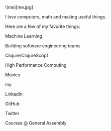 
!(me)[me.jpg]


I love computers, math and making useful things. 

Here are a few of my favorite things: 

Machine Learning

Building software engineering teams

Clojure/ClojureScript

High Performance Computing

Movies  

my

LinkedIn

GitHub

Twitter

Courses @ General Assembly 



